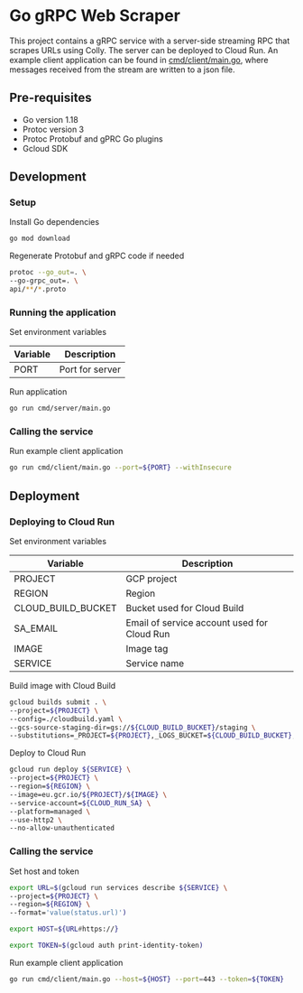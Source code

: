 # Go gRPC Web Scraper

This project contains a gRPC service with a server-side streaming RPC that scrapes URLs using Colly. The server can be
deployed to Cloud Run. An example client application can be found in [cmd/client/main.go](cmd/client/main.go), where
messages received from the stream are written to a json file.

## Pre-requisites

- Go version 1.18
- Protoc version 3
- Protoc Protobuf and gPRC Go plugins
- Gcloud SDK

## Development

### Setup

Install Go dependencies

```bash
go mod download
```

Regenerate Protobuf and gRPC code if needed

```bash
protoc --go_out=. \
--go-grpc_out=. \
api/**/*.proto
```

### Running the application

Set environment variables

| Variable | Description                                        |
|----------|----------------------------------------------------|
| PORT     | Port for server                                    |

Run application

```bash
go run cmd/server/main.go
```

### Calling the service

Run example client application

```bash
go run cmd/client/main.go --port=${PORT} --withInsecure
```

## Deployment

### Deploying to Cloud Run

Set environment variables

| Variable           | Description                                 |
|--------------------|---------------------------------------------|
| PROJECT            | GCP project                                 |
| REGION             | Region                                      |
| CLOUD_BUILD_BUCKET | Bucket used for Cloud Build                 |
| SA_EMAIL           | Email of service account used for Cloud Run |
| IMAGE              | Image tag                                   |
| SERVICE            | Service name                                |

Build image with Cloud Build

```bash
gcloud builds submit . \
--project=${PROJECT} \
--config=./cloudbuild.yaml \
--gcs-source-staging-dir=gs://${CLOUD_BUILD_BUCKET}/staging \
--substitutions=_PROJECT=${PROJECT},_LOGS_BUCKET=${CLOUD_BUILD_BUCKET},_IMAGE=${IMAGE}
```

Deploy to Cloud Run

```bash
gcloud run deploy ${SERVICE} \
--project=${PROJECT} \
--region=${REGION} \
--image=eu.gcr.io/${PROJECT}/${IMAGE} \
--service-account=${CLOUD_RUN_SA} \
--platform=managed \
--use-http2 \
--no-allow-unauthenticated
```

### Calling the service

Set host and token

```bash
export URL=$(gcloud run services describe ${SERVICE} \
--project=${PROJECT} \
--region=${REGION} \
--format='value(status.url)')

export HOST=${URL#https://}

export TOKEN=$(gcloud auth print-identity-token)
```

Run example client application

```bash
go run cmd/client/main.go --host=${HOST} --port=443 --token=${TOKEN}
```
